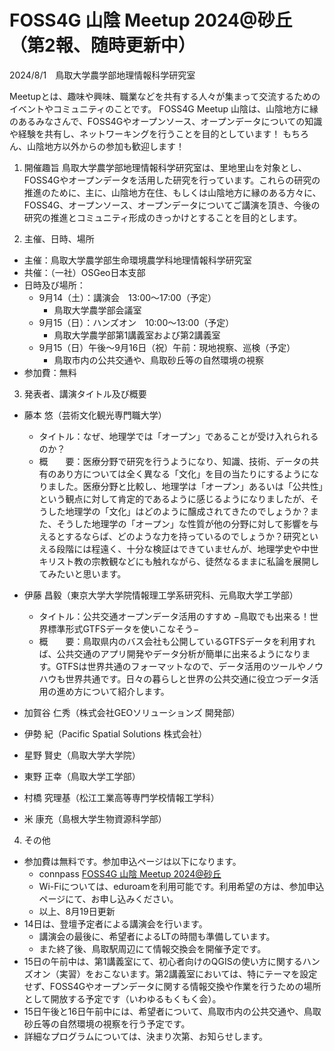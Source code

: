 # FOSS4G 山陰 Meetup 2024@砂丘　（第2報、随時更新中）

2024/8/1　鳥取大学農学部地理情報科学研究室

Meetupとは、趣味や興味、職業などを共有する人々が集まって交流するためのイベントやコミュニティのことです。
FOSS4G Meetup 山陰は、山陰地方に縁のあるみなさんで、FOSS4Gやオープンソース、オープンデータについての知識や経験を共有し、ネットワーキングを行うことを目的としています！ もちろん、山陰地方以外からの参加も歓迎します！



1. 開催趣旨
鳥取大学農学部地理情報科学研究室は、里地里山を対象とし、FOSS4Gやオープンデータを活用した研究を行っています。これらの研究の推進のために、主に、山陰地方在住、もしくは山陰地方に縁のある方々に、FOSS4G、オープンソース、オープンデータについてご講演を頂き、今後の研究の推進とコミュニティ形成のきっかけとすることを目的とします。

2. 主催、日時、場所
- 主催：鳥取大学農学部生命環境農学科地理情報科学研究室
- 共催：（一社）OSGeo日本支部
- 日時及び場所：
    - 9月14（土）：講演会　13:00〜17:00（予定）
        - 鳥取大学農学部会議室
    - 9月15（日）：ハンズオン　10:00〜13:00（予定）
        - 鳥取大学農学部第1講義室および第2講義室
    - 9月15（日）午後〜9月16日（祝）午前：現地視察、巡検（予定）
        - 鳥取市内の公共交通や、鳥取砂丘等の自然環境の視察
- 参加費：無料

3. 発表者、講演タイトル及び概要
- 藤本 悠（芸術文化観光専門職大学）
  - タイトル：なぜ、地理学では「オープン」であることが受け入れられるのか？
  - 概　　要：医療分野で研究を行うようになり、知識、技術、データの共有のあり方については全く異なる「文化」を目の当たりにするようになりました。医療分野と比較し、地理学は「オープン」あるいは「公共性」という観点に対して肯定的であるように感じるようになりましたが、そうした地理学の「文化」はどのように醸成されてきたのでしょうか？また、そうした地理学の「オープン」な性質が他の分野に対して影響を与えるとするならば、どのような力を持っているのでしょうか？研究といえる段階には程遠く、十分な検証はできていませんが、地理学史や中世キリスト教の宗教観などにも触れながら、徒然なるままに私論を展開してみたいと思います。

- 伊藤 昌毅（東京大学大学院情報理工学系研究科、元鳥取大学工学部）
  - タイトル：公共交通オープンデータ活用のすすめ −鳥取でも出来る！世界標準形式GTFSデータを使いこなそう−
  - 概　　要：鳥取県内のバス会社も公開しているGTFSデータを利用すれば、公共交通のアプリ開発やデータ分析が簡単に出来るようになります。GTFSは世界共通のフォーマットなので、データ活用のツールやノウハウも世界共通です。日々の暮らしと世界の公共交通に役立つデータ活用の進め方について紹介します。

- 加賀谷 仁秀（株式会社GEOソリューションズ 開発部）
- 伊勢 紀（Pacific Spatial Solutions 株式会社）
- 星野 賢史（鳥取大学大学院）
- 東野 正幸（鳥取大学工学部）
- 村橋 究理基（松江工業高等専門学校情報工学科）
- 米 康充（島根大学生物資源科学部）

4. その他
- 参加費は無料です。参加申込ページは以下になります。
    - connpass [FOSS4G 山陰 Meetup 2024@砂丘](https://osgeojp.connpass.com/event/328184/)
    - Wi-Fiについては、eduroamを利用可能です。利用希望の方は、参加申込ページにて、お申し込みください。
    - 以上、8月19日更新
- 14日は、登壇予定者による講演会を行います。
    - 講演会の最後に、希望者によるLTの時間も準備しています。
    - また終了後、鳥取駅周辺にて情報交換会を開催予定です。
- 15日の午前中は、第1講義室にて、初心者向けのQGISの使い方に関するハンズオン（実習）をおこないます。第2講義室においては、特にテーマを設定せず、FOSS4Gやオープンデータに関する情報交換や作業を行うための場所として開放する予定です（いわゆるもくもく会）。
- 15日午後と16日午前中には、希望者について、鳥取市内の公共交通や、鳥取砂丘等の自然環境の視察を行う予定です。
- 詳細なプログラムについては、決まり次第、お知らせします。
